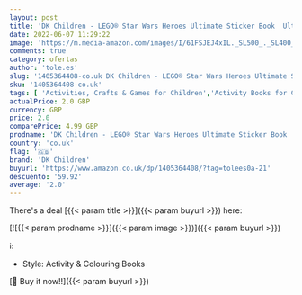 ```yaml
---
layout: post
title: 'DK Children - LEGO® Star Wars Heroes Ultimate Sticker Book  Ultimate Stickers '
date: 2022-06-07 11:29:22
image: 'https://m.media-amazon.com/images/I/61FSJEJ4xIL._SL500_._SL400_.jpg'
comments: true
category: ofertas
author: 'tole.es'
slug: '1405364408-co.uk DK Children - LEGO® Star Wars Heroes Ultimate Sticker...'
sku: '1405364408-co.uk'
tags: [ 'Activities, Crafts & Games for Children','Activity Books for Children','Books','Childrens Books','Childrens Books on Arts, Music & Photography','Childrens Books on Performing Arts','Literature & Fiction for Children','dk children','lego®','🇬🇧', ]
actualPrice: 2.0 GBP
currency: GBP
price: 2.0
comparePrice: 4.99 GBP
prodname: 'DK Children - LEGO® Star Wars Heroes Ultimate Sticker Book  Ultimate Stickers '
country: 'co.uk'
flag: '🇬🇧'
brand: 'DK Children'
buyurl: 'https://www.amazon.co.uk/dp/1405364408/?tag=tolees0a-21'
descuento: '59.92'
average: '2.0'
---
```


There's a deal [{{< param title >}}]({{< param buyurl >}})  here:

[![{{< param prodname >}}]({{< param image >}})]({{< param buyurl >}})

ℹ️:

- Style: Activity & Colouring Books

[🛒 Buy it now!!]({{< param buyurl >}})
